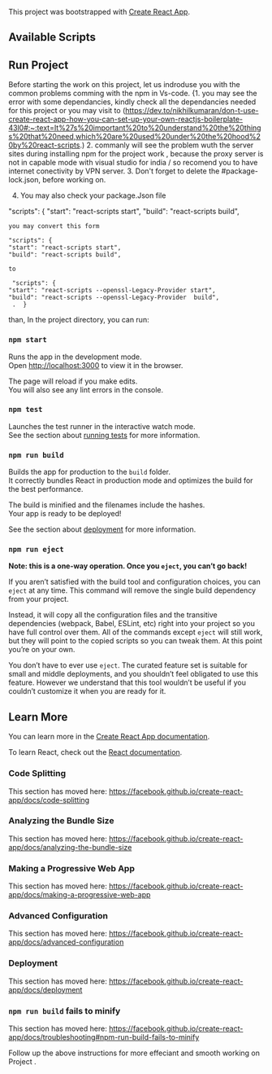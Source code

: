 This project was bootstrapped with [Create React App](https://github.com/facebook/create-react-app).

## Available Scripts

## Run Project

Before starting the work on this  project, let us indroduse you with the common problems comming with the npm in 
Vs-code.
{1. you may see the error with some dependancies, kindly check all the dependancies needed for this project or you may visit to 
 (https://dev.to/nikhilkumaran/don-t-use-create-react-app-how-you-can-set-up-your-own-reactjs-boilerplate-43l0#:~:text=It%27s%20important%20to%20understand%20the%20things%20that%20need,which%20are%20used%20under%20the%20hood%20by%20react-scripts.)
 2. commanly will see the problem wuth the server sites during installing npm for the project work , 
  because the proxy server is not in capable mode with  visual studio for india / so recomend you to have internet conectivity by VPN server.
  3. Don't forget to delete the #package-lock.json, before working on.
  
  4. You may also check your package.Json file   
  
  "scripts": {
    "start": "react-scripts start",
    "build": "react-scripts build",
    
    you may convert this form   
  
    "scripts": {
    "start": "react-scripts start",
    "build": "react-scripts build",
    
    to
    
     "scripts": {
    "start": "react-scripts --openssl-Legacy-Provider start",
    "build": "react-scripts --openssl-Legacy-Provider  build",
     .  }

than,
In the project directory, you can run:

### `npm start`

Runs the app in the development mode.<br />
Open [http://localhost:3000](http://localhost:3000) to view it in the browser.

The page will reload if you make edits.<br />
You will also see any lint errors in the console.

### `npm test`

Launches the test runner in the interactive watch mode.<br />
See the section about [running tests](https://facebook.github.io/create-react-app/docs/running-tests) for more information.

### `npm run build`

Builds the app for production to the `build` folder.<br />
It correctly bundles React in production mode and optimizes the build for the best performance.

The build is minified and the filenames include the hashes.<br />
Your app is ready to be deployed!

See the section about [deployment](https://facebook.github.io/create-react-app/docs/deployment) for more information.

### `npm run eject`

**Note: this is a one-way operation. Once you `eject`, you can’t go back!**

If you aren’t satisfied with the build tool and configuration choices, you can `eject` at any time. This command will remove the single build dependency from your project.

Instead, it will copy all the configuration files and the transitive dependencies (webpack, Babel, ESLint, etc) right into your project so you have full control over them. All of the commands except `eject` will still work, but they will point to the copied scripts so you can tweak them. At this point you’re on your own.

You don’t have to ever use `eject`. The curated feature set is suitable for small and middle deployments, and you shouldn’t feel obligated to use this feature. However we understand that this tool wouldn’t be useful if you couldn’t customize it when you are ready for it.

## Learn More

You can learn more in the [Create React App documentation](https://facebook.github.io/create-react-app/docs/getting-started).

To learn React, check out the [React documentation](https://reactjs.org/).

### Code Splitting

This section has moved here: https://facebook.github.io/create-react-app/docs/code-splitting

### Analyzing the Bundle Size

This section has moved here: https://facebook.github.io/create-react-app/docs/analyzing-the-bundle-size

### Making a Progressive Web App

This section has moved here: https://facebook.github.io/create-react-app/docs/making-a-progressive-web-app

### Advanced Configuration

This section has moved here: https://facebook.github.io/create-react-app/docs/advanced-configuration

### Deployment

This section has moved here: https://facebook.github.io/create-react-app/docs/deployment

### `npm run build` fails to minify

This section has moved here: https://facebook.github.io/create-react-app/docs/troubleshooting#npm-run-build-fails-to-minify


 Follow up the above instructions for more effeciant and smooth working on Project .
